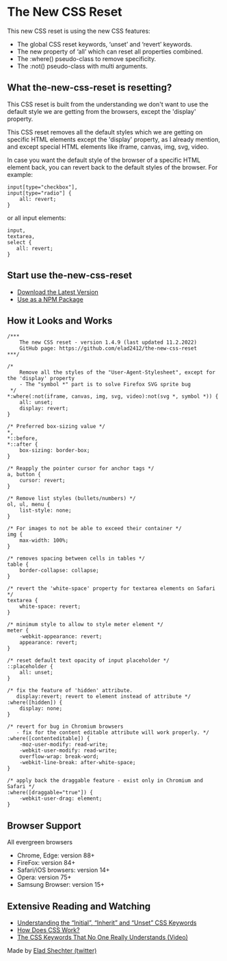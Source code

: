 # The New CSS Reset

This new CSS reset is using the new CSS features:
- The global CSS reset keywords, ‘unset’ and ‘revert’ keywords.
- The new property of ‘all’ which can reset all properties combined.
- The :where() pseudo-class to remove specificity.
- The :not() pseudo-class with multi arguments.

## What the-new-css-reset is resetting?
This CSS reset is built from the understanding we don't want to use the default style we are getting from the browsers, except the 'display' property.

This CSS reset removes all the default styles which we are getting on specific HTML elements except the 'display' property, as I already mention, and except special HTML elements like iframe, canvas, img, svg, video.

In case you want the default style of the browser of a specific HTML element back, you can revert back to the default styles of the browser. For example:
```
input[type="checkbox"],
input[type="radio"] {
    all: revert;
}
 ```
 
 or all input elements:
 ```
 input,
 textarea,
 select {
    all: revert;
 }
 ```
## Start use the-new-css-reset
- [Download the Latest Version](https://raw.githubusercontent.com/elad2412/the-new-css-reset/main/css/reset.css)
- [Use as a NPM Package](https://www.npmjs.com/package/the-new-css-reset)

## How it Looks and Works
```
/***
    The new CSS reset - version 1.4.9 (last updated 11.2.2022)
    GitHub page: https://github.com/elad2412/the-new-css-reset
***/

/*
    Remove all the styles of the "User-Agent-Stylesheet", except for the 'display' property
    - The "symbol *" part is to solve Firefox SVG sprite bug
 */
*:where(:not(iframe, canvas, img, svg, video):not(svg *, symbol *)) {
    all: unset;
    display: revert;
}

/* Preferred box-sizing value */
*,
*::before,
*::after {
    box-sizing: border-box;
}

/* Reapply the pointer cursor for anchor tags */
a, button {
    cursor: revert;
}

/* Remove list styles (bullets/numbers) */
ol, ul, menu {
    list-style: none;
}

/* For images to not be able to exceed their container */
img {
    max-width: 100%;
}

/* removes spacing between cells in tables */
table {
    border-collapse: collapse;
}

/* revert the 'white-space' property for textarea elements on Safari */
textarea {
    white-space: revert;
}

/* minimum style to allow to style meter element */
meter {
    -webkit-appearance: revert;
    appearance: revert;
}

/* reset default text opacity of input placeholder */
::placeholder {
    all: unset;
}

/* fix the feature of 'hidden' attribute.
   display:revert; revert to element instead of attribute */
:where([hidden]) {
    display: none;
}

/* revert for bug in Chromium browsers
   - fix for the content editable attribute will work properly. */
:where([contenteditable]) {
    -moz-user-modify: read-write;
    -webkit-user-modify: read-write;
    overflow-wrap: break-word;
    -webkit-line-break: after-white-space;
}

/* apply back the draggable feature - exist only in Chromium and Safari */
:where([draggable="true"]) {
    -webkit-user-drag: element;
}
```
## Browser Support
All evergreen browsers 
- Chrome, Edge: version 88+
- FireFox: version 84+
- Safari/iOS browsers: version 14+
- Opera: version 75+
- Samsung Browser: version 15+

## Extensive Reading and Watching
- [Understanding the “Initial”, “Inherit” and “Unset” CSS Keywords](https://elad.medium.com/understanding-the-initial-inherit-and-unset-css-keywords-2d70b7121695)
- [How Does CSS Work?](https://elad.medium.com/how-does-css-work-92fe7116916d)
- [The CSS Keywords That No One Really Understands (Video)](https://www.youtube.com/watch?v=nnhUBRRhKW0)

Made by [Elad Shechter (twitter)](https://twitter.com/eladsc)

